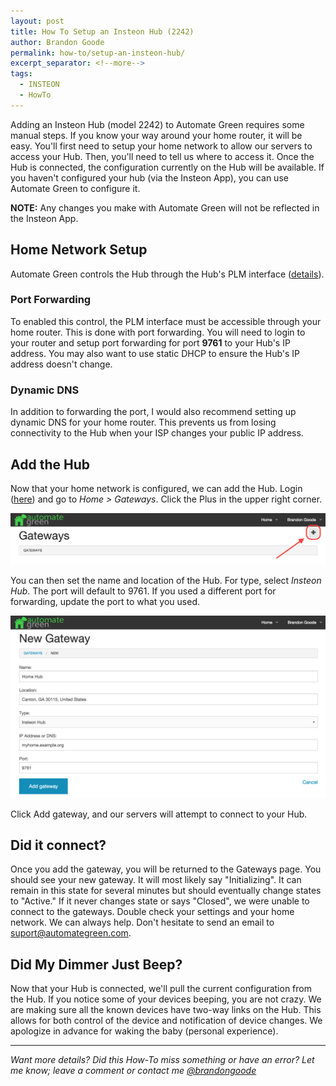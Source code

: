 ```yaml
---
layout: post
title: How To Setup an Insteon Hub (2242)
author: Brandon Goode
permalink: how-to/setup-an-insteon-hub/
excerpt_separator: <!--more-->
tags:
  - INSTEON
  - HowTo
---
```


Adding an Insteon Hub (model 2242) to Automate Green requires some manual steps.  If you know your way around your home router, it will be easy. You'll first need to setup your home network to allow our servers to access your Hub.  Then, you'll need to tell us where to access it.  Once the Hub is connected, the configuration currently on the Hub will be available.  If you haven't configured your hub (via the Insteon App), you can use Automate Green to configure it.

<!--more-->

**NOTE:** Any changes you make with Automate Green will not be reflected in the Insteon App.

## Home Network Setup

Automate Green controls the Hub through the Hub's PLM interface ([details](/post/insteon-hub-raw-plm)).

### Port Forwarding

To enabled this control, the PLM interface must be accessible through your home router.  This is done with port forwarding.  You will need to login to your router and setup port forwarding for port **9761** to your Hub's IP address.  You may also want to use static DHCP to ensure the Hub's IP address doesn't change.

### Dynamic DNS

In addition to forwarding the port, I would also recommend setting up dynamic DNS for your home router. This prevents us from losing connectivity to the Hub when your ISP changes your public IP address.

## Add the Hub

Now that your home network is configured, we can add the Hub.  Login ([here](https://app.automategreen.com)) and go to *Home > Gateways*. Click the Plus in the upper right corner.

![Add Gateway](/assets/posts/add-gateway.png)

You can then set the name and location of the Hub.  For type, select *Insteon Hub*.  The port will default to 9761. If you used a different port for forwarding, update the port to what you used.

![New Gateway Insteon](/assets/posts/new-gateway-insteon.png)

Click Add gateway, and our servers will attempt to connect to your Hub.

## Did it connect?

Once you add the gateway, you will be returned to the Gateways page.  You should see your new gateway.  It will most likely say "Initializing".  It can remain in this state for several minutes but should eventually change states to "Active."  If it never changes state or says "Closed", we were unable to connect to the gateways.  Double check your settings and your home network.  We can always help.  Don't hesitate to send an email to [suport@automategreen.com](mailto:support@automategreen.com).

## Did My Dimmer Just Beep?

Now that your Hub is connected, we'll pull the current configuration from the Hub.  If you notice some of your devices beeping, you are not crazy.  We are making sure all the known devices have two-way links on the Hub.  This allows for both control of the device and notification of device changes. We apologize in advance for waking the baby (personal experience).

<hr>

*Want more details?  Did this How-To miss something or have an error?  Let me know; leave a comment or contact me [@brandongoode](https://twitter.com/brandongoode)*




